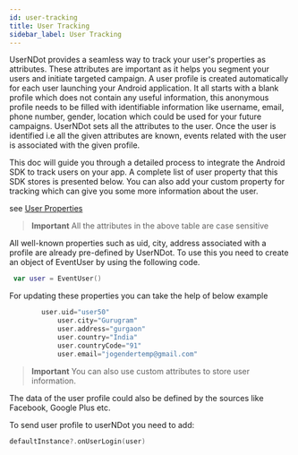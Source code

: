 ```yaml
---
id: user-tracking
title: User Tracking
sidebar_label: User Tracking
---
```


UserNDot provides a seamless way to track your user's properties as attributes. These attributes are important as it helps you segment your users and initiate targeted campaign. A user profile is created automatically for each user launching your Android application. It all starts with a blank profile which does not contain any useful information, this anonymous profile needs to be filled with identifiable information like username, email, phone number, gender, location which could be used for your future campaigns. UserNDot sets all the attributes to the user. Once the user is identified i.e all the given attributes are known, events related with the user is associated with the given profile.

This doc will guide you through a detailed process to integrate the Android SDK to track users on your app. A complete list of user property that this SDK stores is presented below. You can also add your custom property for tracking which can give you some more information about the user. 
  
see [User Properties](/d/docs/introduction/users#predefined-user-attributes)

> **Important** All the attributes in the above table are case sensitive

All well-known properties such as uid, city, address associated with a profile are already pre-defined by UserNDot. To use this you need to create an object of EventUser by using the following code.

```kotlin
 var user = EventUser()
```

For updating these properties you can take the help of below example   

```kotlin
        user.uid="user50"
            user.city="Gurugram"
            user.address="gurgaon"
            user.country="India"
            user.countryCode="91"
            user.email="jogendertemp@gmail.com"

```
> **Important** You can also use custom attributes to store user information.

The data of the user profile could also be defined by the sources like Facebook, Google Plus etc.

To send user profile to userNDot you need to add: 

```kotlin
defaultInstance?.onUserLogin(user)
```